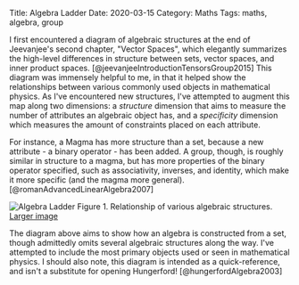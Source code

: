 Title: Algebra Ladder
Date: 2020-03-15
Category: Maths
Tags: maths, algebra, group

I first encountered a diagram of algebraic structures at the end of Jeevanjee's second chapter, 
"Vector Spaces", which elegantly summarizes the high-level differences in structure between sets, 
vector spaces, and inner product spaces. [@jeevanjeeIntroductionTensorsGroup2015] 
This diagram was immensely helpful to me, in that it helped show the relationships between various 
commonly used objects in mathematical physics. As I've encountered new structures, I've attempted 
to augment this map along two dimensions: a _structure_ dimension that aims to measure the number 
of attributes an algebraic object has, and a _specificity_ dimension which measures the amount 
of constraints placed on each attribute. 

For instance, a Magma has more structure than a set, because a new attribute - a binary operator - has 
been added. A group, though, is roughly similar in structure to a magma, but has more properties of 
the binary operator specified, such as associativity, inverses, and identity, which make it more 
specific (and the magma more general). [@romanAdvancedLinearAlgebra2007] 

![Algebra Ladder]({static}/images/algebra-ladder-small.png)
Figure 1. Relationship of various algebraic structures. [Larger image]({static}/images/algebra-ladder.png)

The diagram above aims to show how an algebra is constructed from a set, though admittedly omits 
several algebraic structures along the way. I've attempted to include the most primary objects used or
seen in mathematical physics. I should also note, this diagram is intended as a quick-reference, and
isn't a substitute for opening Hungerford! [@hungerfordAlgebra2003]